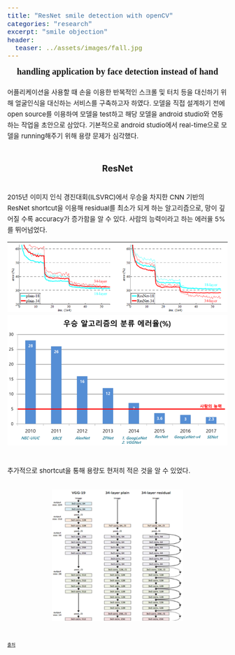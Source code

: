 ```yaml
---
title: "ResNet smile detection with openCV"
categories: "research"
excerpt: "smile objection"
header:
  teaser: ../assets/images/fall.jpg
---
```

<style>
code {
  font-family: Consolas,"courier new";
  color: crimson;
  background-color: #f1f1f1;
  padding: 2px;
  font-size: 105%;
}
</style>

<div style = "font-size: 20px; line-heignt:2em; font-family: fantasy;">
<center><strong>handling application by face detection instead of hand</strong></center><br>
</div>

<div style = "font-size: 15px; line-height: 25px;">
어플리케이션을 사용할 때 손을 이용한 반복적인 스크롤 및 터치 등을 대신하기 위해 얼굴인식을 대신하는 서비스를 구축하고자 하였다. 
모델을 직접 설계하기 전에 open source를 이용하여 모델을 test하고 해당 모델을 android studio와 연동하는 작업을 초안으로 삼았다. 
기본적으로 android studio에서 real-time으로 모델을 running해주기 위해 용량 문제가 심각했다.  
<br><br><br>
</div>

<div style = "font-size: 20px; line-height: 25px;">
  <center><strong>ResNet</strong></center><br>

<p style = "text-align: left; font-size: 15px">
2015년 이미지 인식 경진대회(ILSVRC)에서 우승을 차지한 CNN 기반의 ResNet
shortcut을 이용해 residual를 최소가 되게 하는 알고리즘으로, 망이 깊어질 수록 accuracy가 증가함을 알 수 있다.
사람의 능력이라고 하는 에러율 5%를 뛰어넘었다. 
</p>
  <img src = "\assets\images\resnet_accuracy.png" border="0">
  <img src = "\assets\images\error_rate.png" border="0">
  <br><br>
</div>

<p style = "text-align: left; font-size: 15px">
추가적으로 shortcut을 통해 용량도 현저히 적은 것을 알 수 있었다. 
<br><br>
<center><img src = "\assets\images\shortcut.png" border="0" width="300" height="300"></center>
<br><br><p style = "font-size: 10px;"><a href = "https://bskyvision.com/644">출처</a></p><br>
</p>
